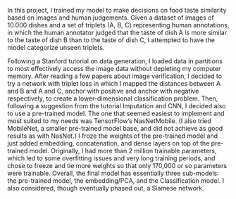 In this project, I trained my model to make decisions on food taste similarity based on images and human judgements. Given a dataset of images of 10.000 dishes and a set of triplets (A, B, C) representing human annotations, in which the human annotator judged that the taste of dish A is more similar to the taste of dish B than to the taste of dish C, I attempted to have the model categorize unseen triplets.

Following a Stanford tutorial on data generation, I loaded data in partitions to most effectively access the image data without depleting my computer memory.  After reading a few papers about image verification, I decided to try a network with triplet loss in which I mapped the distances between A and B and A and C, anchor with positive and anchor with negative respectively, to create a lower-dimensional classification problem.  Then, following a suggestion from the tutorial Imputation and CNN, I decided also to use a pre-trained model.  The one that seemed easiest to implement and most suited to my needs was TensorFlow’s NasNetMobile.  (I also tried MobileNet, a smaller pre-trained model base, and did not achieve as good results as with NasNet.) I froze the weights of the pre-trained model and just added embedding, concatenation, and dense layers on top of the pre-trained model.  Originally, I had more than 2 million trainable parameters, which led to some overfitting issues and very long training periods, and chose to freeze and tie more weights so that only 170,000 or so parameters were trainable.  Overall, the final model has essentially three sub-models: the pre-trained model, the embedding/PCA, and the Classification model.  I also considered, though eventually phased out, a Siamese network.

